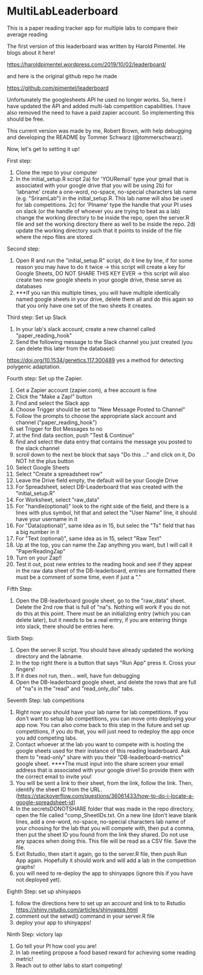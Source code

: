 # MultiLabLeaderboard
This is a paper reading tracker app for multiple labs to compare their average reading

The first version of this leaderboard was written by Harold Pimentel. He blogs about it here!

https://haroldpimentel.wordpress.com/2019/10/02/leaderboard/

and here is the original github repo he made

https://github.com/pimentel/leaderboard

Unfortunately the googlesheets API he used no longer works. So, here I have updated the API and added multi-lab competition capabilities. I have also removed the need to have a paid zapier account. So implementing this should be free.


This current version was made by me, Robert Brown, with help debugging and developing the README by Tommer Schwarz (@tommerschwarz).


Now, let's get to setting it up!



First step: 
1) Clone the repo to your computer
2) In the initial_setup.R script 
2a) for 'YOURemail' type your gmail that is associated with your google drive that you will be using
2b) for 'labname' create a one-word, no-space, no-special characters lab name (e.g. "SriramLab") in the initial_setup.R.   This lab name will also be used for lab competitions.
2c) for 'PIname' type the handle that your PI uses on slack (or the handle of whoever you are trying to beat as a lab)
change the working directory to be inside the repo, open the server.R file and set the working directory there as well to be inside the repo. 
2d)  update the working directory such that it points to inside of the file where the repo files are stored 


Second step: 
1) Open R and run the "initial_setup.R" script, do it line by line, if for some reason you may have to do it twice
-> this script will create a key for Google Sheets, DO NOT SHARE THIS KEY EVER
-> this script will also create two new google sheets in your google drive, these serve as databases
2) ***If you ran this multiple times, you will have multiple identically named google sheets in your drive, delete them all and do this again so that you only have one set of the two sheets it creates.

Third step: Set up Slack
1) In your lab's slack account, create a new channel called "paper_reading_hook"
2) Send the following message to the Slack channel you just created (you can delete this later from the database):

https://doi.org/10.1534/genetics.117.300489 yes a method for detecting polygenic adaptation.


Fourth step: Set up the Zapier. 
1) Get a Zapier account (zapier.com), a free account is fine
2) Click the "Make a Zap!" button
3) Find and select the Slack app
4) Choose Trigger should be set to "New Message Posted to Channel"
5) Follow the prompts to choose the appropriate slack account and channel ("paper_reading_hook")
6) set Trigger for Bot Messages to no
7) at the find data section, push "Test & Continue"
8) find and select the data entry that contains the message you posted to the slack channel
9) scroll down to the next be block that says "Do this ..." and click on it, Do NOT hit the plus button
10) Select Google Sheets
11) Select "Create a spreadsheet row"
12) Leave the Drive field empty, the default will be your Google Drive
13) For Spreadsheet, select DB-Leaderboard that was created with the "initial_setup.R"
14) For Worksheet, select "raw_data"
15) For "handle(optional)" look to the right side of the field, and there is a lines with plus symbol, 
    hit that and select the "User Name" line, it should have your username in it
16) For "Data(optional)", same idea as in 15, but selec the "Ts" field that has a big number in it
17) For "Text (optional)", same idea as in 15, select "Raw Text"
18) Up at the top, you can name the Zap anything you want, but I will call it "PaperReadingZap"
19) Turn on your Zap!!
20) Test it out, post new entries to the reading hook and see if they appear in the raw data sheet of the DB-leaderboard,
    entries are formatted <doi link> <one word recommendation> <comments> there must be a comment of some time, even if just a "."
  
  
 Fifth Step:
 1) Open the DB-leaderboard google sheet, go to the "raw_data" sheet. Delete the 2nd row that is full of "na"s. Nothing will work if you do not do this at this point. There must be an initializing entry (which you can delete later), but it needs to be a real entry, if you are entering things into slack, there should be entries here.
 
 
 Sixth Step:
 1) Open the server.R script. You should have already updated the working directory and the labname.
 2) In the top right there is a button that says "Run App" press it. Cross your fingers!
3) If it does not run, then... well, have fun debugging
4) Open the DB-leaderboard google sheet, and delete the rows that are full of "na"s in the "read" and "read_only_doi" tabs.


 
Seventh Step: lab competitions
 1) Right now you should have your lab name for lab competitions. If you don't want to setup lab competitions, you can move onto deploying your app now. You can also come back to this step in the future and set up competitions, if you do that, you will just need to redeploy the app once you add competing labs.
 2) Contact whoever at the lab you want to compete with is hosting the google sheets used for their instance of this reading leaderboard. Ask them to "read-only" share with you their "DB-leaderboard-metrics" google sheet. ****The must input into the share screen your email address that is associated with your google drive! So provide them with the correct email to invite you!
 3) You will be sent a link to their sheet, from the link, follow the link. Then, identify the sheet ID from the URL. (https://stackoverflow.com/questions/36061433/how-to-do-i-locate-a-google-spreadsheet-id)
 4) In the secretsDONOTSHARE folder that was made in the repo directory, open the file called "comp_SheetIDs.txt.  On a new line (don't leave blank lines, add a one-word, no-space, no-special characters lab name of your choosing for the lab that you will compete with, then put a comma, then put the sheet ID you found from the link they shared. Do not use any spaces when doing this. This file will be read as a CSV file. Save the file.
 5) Exit Rstudio, then start it again, go to the server.R file, then push Run App again. Hopefully it should work and will add a lab in the competition graphs!
 6) you will need to re-deploy the app to shinyapps (ignore this if you have not deployed yet).
 

Eighth Step: set up shinyapps
 1) follow the directions here to set up an account and link to to Rstudio https://shiny.rstudio.com/articles/shinyapps.html
 2) comment out the setwd() command in your server.R file
 3) deploy your app to shinyapps!
 
 Ninth Step: victory lap
 1) Go tell your PI how cool you are!
 2) In lab meeting propose a food based reward for achieving some reading metric! 
 3) Reach out to other labs to start competing!
 
 
